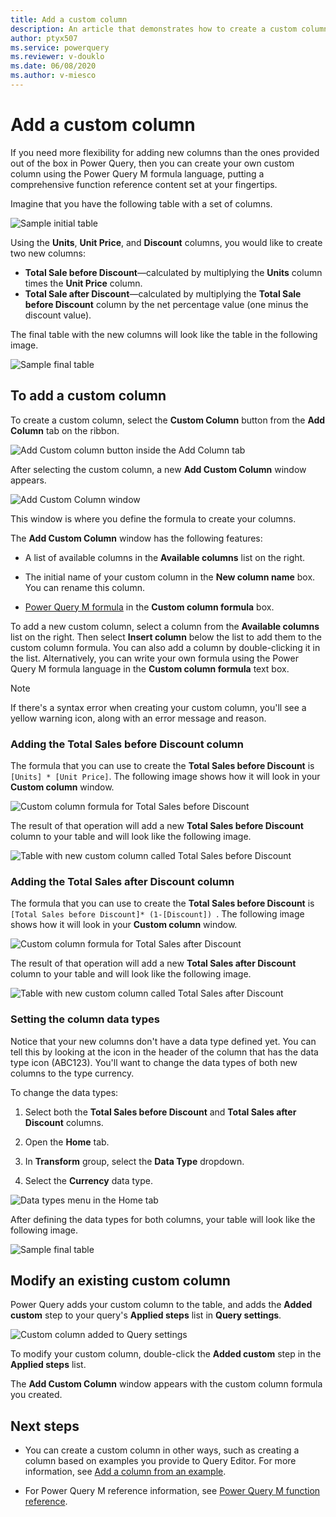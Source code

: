 ```yaml
---
title: Add a custom column
description: An article that demonstrates how to create a custom column in Power Query
author: ptyx507
ms.service: powerquery
ms.reviewer: v-douklo
ms.date: 06/08/2020
ms.author: v-miesco
---
```


# Add a custom column

If you need more flexibility for adding new columns than the ones provided out of the box in Power Query, then you can create your own custom column using the Power Query M formula language, putting a comprehensive function reference content set at your fingertips.

Imagine that you have the following table with a set of columns. 

![Sample initial table](images/me-add-custom-column-initial-table.png)

Using the **Units**, **Unit Price**, and **Discount** columns, you would like to create two new columns:

* **Total Sale before Discount**&mdash;calculated by multiplying the **Units** column times the **Unit Price** column.
* **Total Sale after Discount**&mdash;calculated by multiplying the **Total Sale before Discount** column by the net percentage value (one minus the discount value).

The final table with the new columns will look like the table in the following image.

![Sample final table](images/me-add-custom-column-final-table.png)

## To add a custom column

To create a custom column, select the **Custom Column** button from the **Add Column** tab on the ribbon.

![Add Custom column button inside the Add Column tab](images/me-add-custom-column-icon.png)

After selecting the custom column, a new **Add Custom Column** window appears.

![Add Custom Column window](images/me-add-custom-column-window.png)

This window is where you define the formula to create your columns.

The **Add Custom Column** window has the following features: 
- A list of available columns in the **Available columns** list on the right.

- The initial name of your custom column in the **New column name** box. You can rename this column.

- [Power Query M formula](https://docs.microsoft.com/powerquery-m/power-query-m-function-reference) in the **Custom column formula** box.  

To add a new custom column, select a column from the **Available columns** list on the right. Then select **Insert column** below the list to add them to the custom column formula. You can also add a column by double-clicking it in the list. Alternatively, you can write your own formula using the Power Query M formula language in the **Custom column formula** text box.

>[!Note]
>If there's a syntax error when creating your custom column, you'll see a yellow warning icon, along with an error message and reason. 

### Adding the Total Sales before Discount column

The formula that you can use to create the **Total Sales before Discount** is `[Units] * [Unit Price]`. The following image shows how it will look in your **Custom column** window.

![Custom column formula for Total Sales before Discount](images/me-add-custom-column-total-sale-before-discount.png)

The result of that operation will add a new **Total Sales before Discount** column to your table and will look like the following image.

![Table with new custom column called Total Sales before Discount](images/me-add-custom-column-total-sale-before-discount-column.png)

### Adding the Total Sales after Discount column

The formula that you can use to create the **Total Sales before Discount** is `[Total Sales before Discount]* (1-[Discount]) `. The following image shows how it will look in your **Custom column** window.

![Custom column formula for Total Sales after Discount](images/me-add-custom-column-total-sale-after-discount.png)

The result of that operation will add a new **Total Sales after Discount** column to your table and will look like the following image.

![Table with new custom column called Total Sales after Discount](images/me-add-custom-column-total-sale-after-discount-column.png)

### Setting the column data types

Notice that your new columns don't have a data type defined yet. You can tell this by looking at the icon in the header of the column that has the data type icon (ABC123). You'll want to change the data types of both new columns to the type currency. 

To change the data types:

1. Select both the **Total Sales before Discount** and **Total Sales after Discount** columns.

2. Open the **Home** tab.

3. In **Transform** group, select the **Data Type** dropdown.

4. Select the **Currency** data type.

![Data types menu in the Home tab](images/me-add-custom-column-data-types.png)

After defining the data types for both columns, your table will look like the following image.

![Sample final table](images/me-add-custom-column-final-table.png)

## Modify an existing custom column

Power Query adds your custom column to the table, and adds the **Added custom** step to your query's **Applied steps** list in **Query settings**.

![Custom column added to Query settings](images/me-add-custom-column-reconfigure.png)

To modify your custom column, double-click the **Added custom** step in the **Applied steps** list. 

The **Add Custom Column** window appears with the custom column formula you created.
   
## Next steps

- You can create a custom column in other ways, such as creating a column based on examples you provide to Query Editor. For more information, see [Add a column from an example](column-from-example.md).

- For Power Query M reference information, see [Power Query M function reference](/powerquery-m/power-query-m-function-reference).
